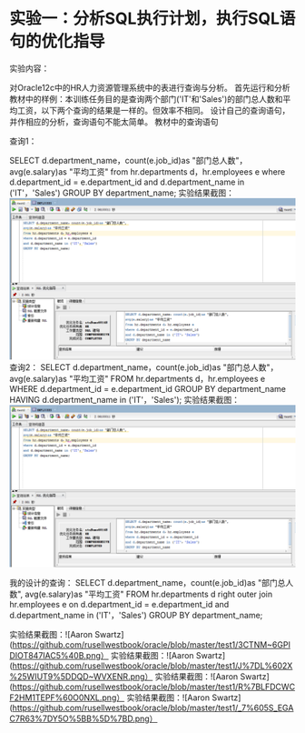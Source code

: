 #                                         实验一：分析SQL执行计划，执行SQL语句的优化指导
实验内容：

对Oracle12c中的HR人力资源管理系统中的表进行查询与分析。
首先运行和分析教材中的样例：本训练任务目的是查询两个部门('IT'和'Sales')的部门总人数和平均工资，以下两个查询的结果是一样的。但效率不相同。
设计自己的查询语句，并作相应的分析，查询语句不能太简单。
教材中的查询语句

查询1：

SELECT d.department_name，count(e.job_id)as "部门总人数"，
avg(e.salary)as "平均工资"
from hr.departments d，hr.employees e
where d.department_id = e.department_id
and d.department_name in ('IT'，'Sales')
GROUP BY department_name;
实验结果截图：![Aaron Swartz](https://github.com/rusellwestbook/oracle/blob/master/test1/3CTNM~6GPIDIOT847IAC5%40B.png)
查询2：
SELECT d.department_name，count(e.job_id)as "部门总人数"，
avg(e.salary)as "平均工资"
FROM hr.departments d，hr.employees e
WHERE d.department_id = e.department_id
GROUP BY department_name
HAVING d.department_name in ('IT'，'Sales');
实验结果截图：![Aaron Swartz](https://github.com/rusellwestbook/oracle/blob/master/test1/3CTNM~6GPIDIOT847IAC5%40B.png)

我的设计的查询：
SELECT d.department_name，count(e.job_id)as "部门总人数",
avg(e.salary)as "平均工资"
FROM hr.departments d right outer join hr.employees e
on d.department_id = e.department_id
and d.department_name in ('IT'，'Sales')
GROUP BY department_name;


实验结果截图：![Aaron Swartz](https://github.com/rusellwestbook/oracle/blob/master/test1/3CTNM~6GPIDIOT847IAC5%40B.png）
实验结果截图：![Aaron Swartz](https://github.com/rusellwestbook/oracle/blob/master/test1/J%7DL%602X%25WIUT9%5DDQD~WVXENR.png）
实验结果截图：![Aaron Swartz](https://github.com/rusellwestbook/oracle/blob/master/test1/R%7BLFDCWCF2HM1TEPF%60O0NXL.png）
实验结果截图：![Aaron Swartz](https://github.com/rusellwestbook/oracle/blob/master/test1/_7%605S_EGAC7R63%7DY5O%5BB%5D%7BD.png）
